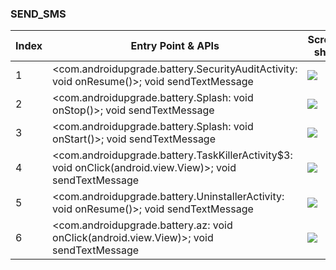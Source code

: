 ### SEND_SMS
| Index | Entry Point & APIs | Screen shot | Resource id | Label |
| ------------- | ------------- | ------------- |-------------|-------------|
| 1 | <com.androidupgrade.battery.SecurityAuditActivity: void onResume()>; void sendTextMessage | ![](D:\COSMOS\output\py\Drebin\FakeDoc\ef3f7123c77d5241f32d7cf4a6ba9944c534bd05afe64c806bdca1a4220cda3e\com.androidupgrade.battery.SecurityAuditActivity.png) |  | |
| 2 | <com.androidupgrade.battery.Splash: void onStop()>; void sendTextMessage | ![](D:\COSMOS\output\py\Drebin\FakeDoc\e13503c9ca82ed988bfa9195393418dc667794279c87d8a5fc2d018ffd2fd22b\com.androidupgrade.battery.Splash.png) |  | |
| 3 | <com.androidupgrade.battery.Splash: void onStart()>; void sendTextMessage | ![](D:\COSMOS\output\py\Drebin\FakeDoc\e13503c9ca82ed988bfa9195393418dc667794279c87d8a5fc2d018ffd2fd22b\com.androidupgrade.battery.Splash.png) |  | |
| 4 | <com.androidupgrade.battery.TaskKillerActivity$3: void onClick(android.view.View)>; void sendTextMessage | ![](D:\COSMOS\output\py\Drebin\FakeDoc\e13503c9ca82ed988bfa9195393418dc667794279c87d8a5fc2d018ffd2fd22b\com.androidupgrade.battery.TaskKillerActivity.png) |  | |
| 5 | <com.androidupgrade.battery.UninstallerActivity: void onResume()>; void sendTextMessage | ![](D:\COSMOS\output\py\Drebin\FakeDoc\ef3f7123c77d5241f32d7cf4a6ba9944c534bd05afe64c806bdca1a4220cda3e\com.androidupgrade.battery.UninstallerActivity.png) |  | |
| 6 | <com.androidupgrade.battery.az: void onClick(android.view.View)>; void sendTextMessage | ![](D:\COSMOS\output\py\Drebin\FakeDoc\ef3f7123c77d5241f32d7cf4a6ba9944c534bd05afe64c806bdca1a4220cda3e\com.androidupgrade.battery.TaskKillerActivity.png) |  | |
